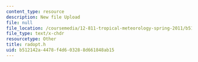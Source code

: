 ```yaml
---
content_type: resource
description: New file Upload
file: null
file_location: /coursemedia/12-811-tropical-meteorology-spring-2011/b512142a4478f4d603288d661848ab15_radopt.h
file_type: text/x-chdr
resourcetype: Other
title: radopt.h
uid: b512142a-4478-f4d6-0328-8d661848ab15
---
```

